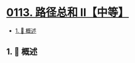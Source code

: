 # [0113. 路径总和 II【中等】](https://github.com/Tdahuyou/TNotes.leetcode/tree/main/notes/0113.%20%E8%B7%AF%E5%BE%84%E6%80%BB%E5%92%8C%20II%E3%80%90%E4%B8%AD%E7%AD%89%E3%80%91)

<!-- region:toc -->

- [1. 📝 概述](#1--概述)

<!-- endregion:toc -->

## 1. 📝 概述
